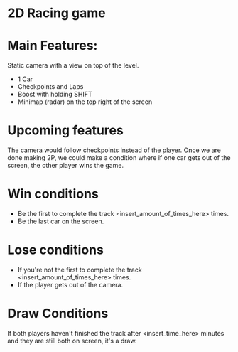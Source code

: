 # 2D Racing game

# Main Features:

Static camera with a view on top of the level.

- 1 Car
- Checkpoints and Laps
- Boost with holding SHIFT
- Minimap (radar) on the top right of the screen

# Upcoming features
The camera would follow checkpoints instead of the player.
Once we are done making 2P, we could make a condition where if one car gets out of the screen, the other player wins the game.

# Win conditions

- Be the first to complete the track <insert_amount_of_times_here> times.
- Be the last car on the screen.

# Lose conditions

- If you're not the first to complete the track <insert_amount_of_times_here> times.
- If the player gets out of the camera.

# Draw Conditions

If both players haven't finished the track after <insert_time_here> minutes and they are still both on screen, it's a draw.